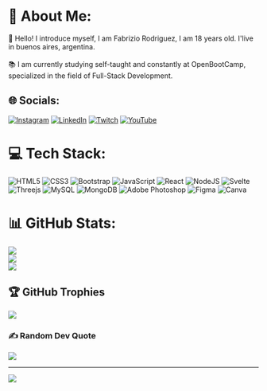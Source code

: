 # 💫 About Me:
🔭 Hello! I introduce myself, I am Fabrizio Rodriguez, I am 18 years old. I'live in buenos aires, argentina.<br><br>📚 I am currently studying self-taught and constantly at OpenBootCamp, specialized in the field of Full-Stack Development.


## 🌐 Socials:
[![Instagram](https://img.shields.io/badge/Instagram-%23E4405F.svg?logo=Instagram&logoColor=white)](https://www.instagram.com/fabbriu_/) [![LinkedIn](https://img.shields.io/badge/LinkedIn-%230077B5.svg?logo=linkedin&logoColor=white)](https://www.linkedin.com/in/fabrizio-rodriguez-347663216/) [![Twitch](https://img.shields.io/badge/Twitch-%239146FF.svg?logo=Twitch&logoColor=white)](https://www.twitch.tv/fabrox) [![YouTube](https://img.shields.io/badge/YouTube-%23FF0000.svg?logo=YouTube&logoColor=white)](https://www.youtube.com/channel/UCtaHNbpIukErWEE_58vwOOw) 

# 💻 Tech Stack:
![HTML5](https://img.shields.io/badge/html5-%23E34F26.svg?style=plastic&logo=html5&logoColor=white) ![CSS3](https://img.shields.io/badge/css3-%231572B6.svg?style=plastic&logo=css3&logoColor=white) ![Bootstrap](https://img.shields.io/badge/bootstrap-%23563D7C.svg?style=plastic&logo=bootstrap&logoColor=white) ![JavaScript](https://img.shields.io/badge/javascript-%23323330.svg?style=plastic&logo=javascript&logoColor=%23F7DF1E) ![React](https://img.shields.io/badge/react-%2320232a.svg?style=plastic&logo=react&logoColor=%2361DAFB) ![NodeJS](https://img.shields.io/badge/node.js-6DA55F?style=plastic&logo=node.js&logoColor=white) ![Svelte](https://img.shields.io/badge/svelte-%23f1413d.svg?style=plastic&logo=svelte&logoColor=white) ![Threejs](https://img.shields.io/badge/threejs-black?style=plastic&logo=three.js&logoColor=white) ![MySQL](https://img.shields.io/badge/mysql-%2300f.svg?style=plastic&logo=mysql&logoColor=white) ![MongoDB](https://img.shields.io/badge/MongoDB-%234ea94b.svg?style=plastic&logo=mongodb&logoColor=white) ![Adobe Photoshop](https://img.shields.io/badge/adobephotoshop-%2331A8FF.svg?style=plastic&logo=adobephotoshop&logoColor=white) 	![Figma](https://img.shields.io/badge/figma-%23F24E1E.svg?style=plastic&logo=figma&logoColor=white) ![Canva](https://img.shields.io/badge/Canva-%2300C4CC.svg?style=plastic&logo=Canva&logoColor=white)
# 📊 GitHub Stats:
![](https://github-readme-stats.vercel.app/api?username=fabriuDev&theme=react&hide_border=false&include_all_commits=true&count_private=true)<br/>
![](https://github-readme-streak-stats.herokuapp.com/?user=fabriuDev&theme=react&hide_border=false)<br/>
![](https://github-readme-stats.vercel.app/api/top-langs/?username=fabriuDev&theme=react&hide_border=false&include_all_commits=true&count_private=true&layout=compact)

## 🏆 GitHub Trophies
![](https://github-profile-trophy.vercel.app/?username=fabriuDev&theme=discord&no-frame=false&no-bg=false&margin-w=4)

### ✍️ Random Dev Quote
![](https://quotes-github-readme.vercel.app/api?type=horizontal&theme=tokyonight)

---
[![](https://visitcount.itsvg.in/api?id=fabriuDev&icon=2&color=0)](https://visitcount.itsvg.in)

<!-- Proudly created with GPRM ( https://gprm.itsvg.in ) -->
